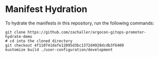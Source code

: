 # Manifest Hydration

To hydrate the manifests in this repository, run the following commands:

```shell
git clone https://github.com/zachaller/argocon-gitops-promoter-hydrate-demo
# cd into the cloned directory
git checkout 4f110741dafe12095d3bc1372d4928dcdb3f6409
kustomize build ./user-configuration/development
```
